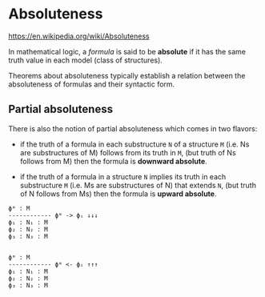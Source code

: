 # Absoluteness

https://en.wikipedia.org/wiki/Absoluteness

In mathematical logic, a *formula* is said to be **absolute** if it has the same truth value in each model (class of structures).

Theorems about absoluteness typically establish a relation between the absoluteness of formulas and their syntactic form.

## Partial absoluteness

There is also the notion of partial absoluteness which comes in two flavors:

* if the truth of a formula 
       in each substructure `N` 
             of a structure `M`              (i.e. Ns are substructures of M)
  follows from its truth in `M`,             (but truth of Ns follows from M)
  then the formula is **downward absolute**.

* if the truth of a formula 
        in a structure `N` 
  implies its truth 
  in each substructure `M`                   (i.e. Ms are substructures of N)
          that extends `N`,                  (but truth of N follows from Ms)
  then the formula is **upward absolute**.


```
ϕᵐ : M
------------ ϕᵐ -> ϕᵢ ↓↓↓
ϕ₁ : N₁ : M
ϕ₂ : N₂ : M
ϕ₃ : N₃ : M


ϕᵐ : M
------------ ϕᵐ <- ϕᵢ ↑↑↑
ϕ₁ : N₁ : M
ϕ₂ : N₂ : M
ϕ₃ : N₃ : M
```

